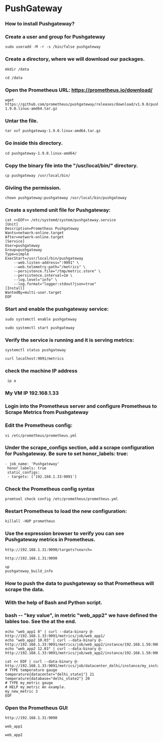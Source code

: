 # PushGateway

### How to install Pushgateway?

### Create a user and group for Pushgateway
```
sudo useradd -M -r -s /bin/false pushgateway
```

### Create a directory, where we will download our packages.
```
mkdir /data
```
```
cd /data
```
###  Open the Prometheus URL:  https://prometheus.io/download/
```
wget https://github.com/prometheus/pushgateway/releases/download/v1.9.0/pushgateway-1.9.0.linux-amd64.tar.gz
```
### Untar the file.
```
tar xvf pushgateway-1.9.0.linux-amd64.tar.gz
```
### Go inside this directory.
```
cd pushgateway-1.9.0.linux-amd64/
```
### Copy the binary file into the "/usr/local/bin/" directory.
```
cp pushgateway /usr/local/bin/
```
### Giviing the permission. 
```
chown pushgateway:pushgateway /usr/local/bin/pushgateway
```
### Create a systemd unit file for Pushgateway:

```
cat <<EOF>> /etc/systemd/system/pushgateway.service
[Unit]
Description=Prometheus Pushgateway
Wants=network-online.target
After=network-online.target
[Service]
User=pushgateway
Group=pushgateway
Type=simple
ExecStart=/usr/local/bin/pushgateway
    --web.listen-address=":9091" \
    --web.telemetry-path="/metrics" \
    --persistence.file="/tmp/metric.store" \
    --persistence.interval=1m \
    --log.level="info" \
    --log.format="logger:stdout?json=true"
[Install]
WantedBy=multi-user.target
EOF
```
###  Start and enable the pushgateway service:
```
sudo systemctl enable pushgateway
```
```
sudo systemctl start pushgateway
```



###  Verify the service is running and it is serving metrics:
```
systemctl status pushgateway
```
```
curl localhost:9091/metrics
```
### check the machine IP address
```
 ip a
```
### My VM IP 192.168.1.33


### Login into the Prometheus server and configure Prometheus to Scrape Metrics from Pushgateway
### Edit the Prometheus config:
```
vi /etc/prometheus/prometheus.yml
```

### Under the scrape_configs section, add a scrape configuration for Pushgateway. Be sure to set honor_labels: true:
```
- job_name: 'Pushgateway'
 honor_labels: true
 static_configs:
 - targets: ['192.168.1.33:9091']
 ```
 

###  Check the Prometheus config syntax
```
promtool check config /etc/prometheus/prometheus.yml
```

###  Restart Prometheus to load the new configuration:
```
killall -HUP prometheus
```

###  Use the expression browser to verify you can see Pushgateway metrics in Prometheus.
```
http://192.168.1.31:9090/targets?search=
```
```
http://192.168.1.31:9090
```
```
up
pushgateway_build_info
```

###  How to push the data to pushgateway so that Prometheus will scrape the data.
###  With the help of Bash and Python script.

###  bash -- "key value", in metric "web_app2" we have defined the lables too. See the at the end.
```
echo "web_app1 0" | curl --data-binary @- http://192.168.1.33:9091/metrics/job/web_app1/
echo "web_app2 10.03" | curl --data-binary @- http://192.168.1.33:9091/metrics/job/web_app2/instance/192.168.1.50:9000/cpu/0
echo "web_app2 12.03" | curl --data-binary @- http://192.168.1.33:9091/metrics/job/web_app2/instance/192.168.1.50:9000/cpu/1
```
```
cat << EOF | curl --data-binary @- http://192.168.1.33:9091/metrics/job/datacenter_delhi/instance/my_instance1
# TYPE temperature gauge
temperature{datacenter="delhi_state1"} 21
temperature{database="delhi_state2"} 20
# TYPE my_metric gauge
# HELP my_metric An example.
my_new_metric 3
EOF
```

### Open the Prometheus GUI 

```
http://192.168.1.31:9090
```

```
web_app1
```
```
web_app2
```
